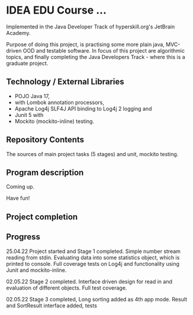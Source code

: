 # IDEA EDU Course ...

Implemented in the Java Developer Track of hyperskill.org's JetBrain Academy.

Purpose of doing this project, is practising some more plain java, MVC-driven OOD and testable software.
In focus of this project are algorithmic topics, and finally completing the Java Developers Track - where this is a graduate project.

## Technology / External Libraries

- POJO Java 17,
- with Lombok annotation processors, 
- Apache Log4j SLF4J API binding to Log4j 2 logging and 
- Junit 5 with 
- Mockito (mockito-inline) testing.

## Repository Contents

The sources of main project tasks (5 stages) and unit, mockito testing.

## Program description

Coming up.

Have fun!

## Project completion

[//]: # (Project was completed on xx.0d.22.)

## Progress

25.04.22 Project started and Stage 1 completed. Simple number stream reading from stdin. Evaluating data into some
statistics object, which is printed to console. Full coverage tests on Log4j and functionality using Junit and mockito-inline.

02.05.22 Stage 2 completed. Interface driven design for read in and evaluation of different objects. Full test coverage.

02.05.22 Stage 3 completed, Long sorting added as 4th app mode. Result and SortResult interface added, tests
